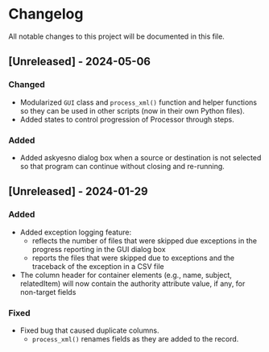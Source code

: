 # Changelog

All notable changes to this project will be documented in this file.

## [Unreleased] - 2024-05-06

### Changed
- Modularized `GUI` class and `process_xml()` function and helper functions so 
  they can be used in other scripts (now in their own Python files).
- Added states to control progression of Processor through steps.


### Added
- Added askyesno dialog box when a source or destination is not selected so that 
  program can continue without closing and re-running. 


## [Unreleased] - 2024-01-29

### Added
- Added exception logging feature:
    - reflects the number of files that were skipped due exceptions in the 
    progress reporting in the GUI dialog box
    - reports the files that were skipped due to exceptions and the traceback 
    of the exception in a CSV file
- The column header for container elements (e.g., name, subject, relatedItem)
  will now contain the authority attribute value, if any, for non-target fields

### Fixed
- Fixed bug that caused duplicate columns. 
    - `process_xml()` renames fields as they are added to the record.

